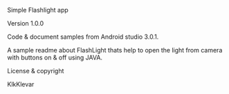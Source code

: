 
Simple Flashlight app

Version 1.0.0

Code & document samples from Android studio 3.0.1.

A sample readme about FlashLight thats help to open the light from camera with buttons on & off using JAVA.

License & copyright

KlkKlevar
